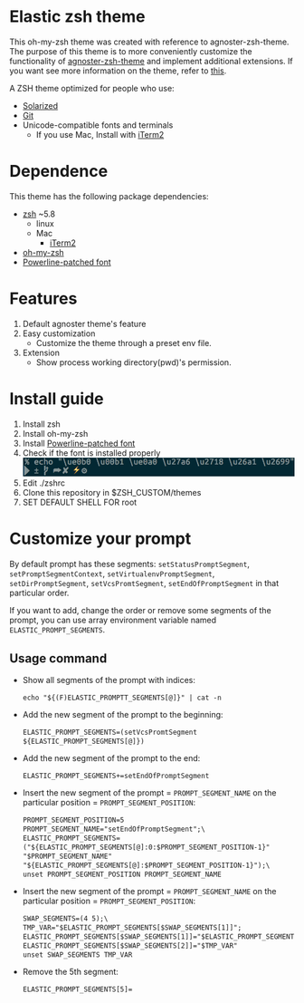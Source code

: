 # Elastic zsh theme

This oh-my-zsh theme was created with reference to agnoster-zsh-theme. The purpose of this theme is to more conveniently customize the functionality of [agnoster-zsh-theme](https://github.com/agnoster/agnoster-zsh-theme) and implement additional extensions. If you want see more information on the theme, refer to [this](https://github.com/agnoster/agnoster-zsh-theme#readme).

A ZSH theme optimized for people who use:
- [Solarized](https://ethanschoonover.com/solarized/)
- [Git](http://git-scm.com/)
- Unicode-compatible fonts and terminals
    - If you use Mac, Install with [iTerm2](https://iterm2.com/) 

# Dependence

This theme has the following package dependencies:

- [zsh](https://www.zsh.org/) ~5.8
    - linux
    - Mac
        - [iTerm2](https://iterm2.com/)
- [oh-my-zsh](https://ohmyz.sh/)
- [Powerline-patched font](https://github.com/powerline/fonts)

# Features


 1. Default agnoster theme's feature  
 2. Easy customization
    - Customize the theme through a preset env file.
 3. Extension
    - Show process working directory(pwd)'s permission.

# Install guide

1. Install zsh
2. Install oh-my-zsh
3. Install [Powerline-patched font](https://github.com/powerline/fonts)
4. Check if the font is installed properly
![prompt_segment_icons](https://github.com/jinseobhong/eleastic-zsh-theme/blob/master/assets/prompt_segment_icons.png)
5. Edit ./zshrc
6. Clone this repository in $ZSH_CUSTOM/themes
7. SET DEFAULT SHELL FOR root

# Customize your prompt
By default prompt has these segments: `setStatusPromptSegment`, `setPromptSegmentContext`, `setVirtualenvPromptSegment`, `setDirPromptSegment`, `setVcsPromtSegment`, `setEndOfPromptSegment` in that particular order.

If you want to add, change the order or remove some segments of the prompt, you can use array environment variable named `ELASTIC_PROMPT_SEGMENTS`.

## Usage command
- Show all segments of the prompt with indices:  
  ``` 
  echo "${(F)ELASTIC_PROMPTT_SEGMENTS[@]}" | cat -n 
  ```
- Add the new segment of the prompt to the beginning: 
  ``` 
  ELASTIC_PROMPT_SEGMENTS=(setVcsPromtSegment ${ELASTIC_PROMPT_SEGMENTS[@]})
  ```
- Add the new segment of the prompt to the end: 
  ``` 
  ELASTIC_PROMPT_SEGMENTS+=setEndOfPromptSegment
  ```
- Insert the new segment of the prompt = `PROMPT_SEGMENT_NAME` on the particular position = `PROMPT_SEGMENT_POSITION`:
  ```
  PROMPT_SEGMENT_POSITION=5 PROMPT_SEGMENT_NAME="setEndOfPromptSegment";\
  ELASTIC_PROMPT_SEGMENTS=("${ELASTIC_PROMPT_SEGMENTS[@]:0:$PROMPT_SEGMENT_POSITION-1}" "$PROMPT_SEGMENT_NAME" "${ELASTIC_PROMPT_SEGMENTS[@]:$PROMPT_SEGMENT_POSITION-1}");\
  unset PROMPT_SEGMENT_POSITION PROMPT_SEGMENT_NAME
  ```
- Insert the new segment of the prompt = `PROMPT_SEGMENT_NAME` on the particular position = `PROMPT_SEGMENT_POSITION`:
  ```
  SWAP_SEGMENTS=(4 5);\
  TMP_VAR="$ELASTIC_PROMPT_SEGMENTS[$SWAP_SEGMENTS[1]]"; ELASTIC_PROMPT_SEGMENTS[$SWAP_SEGMENTS[1]]="$ELASTIC_PROMPT_SEGMENTS[$SWAP_SEGMENTS[2]]"; ELASTIC_PROMPT_SEGMENTS[$SWAP_SEGMENTS[2]]="$TMP_VAR"
  unset SWAP_SEGMENTS TMP_VAR
  ```
- Remove the 5th segment:
  ```
  ELASTIC_PROMPT_SEGMENTS[5]=
  ```
